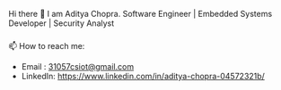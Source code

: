 Hi there 👋 I am Aditya Chopra.
Software Engineer | Embedded Systems Developer | Security Analyst
### 


📫 How to reach me:
- Email : 31057csiot@gmail.com
- LinkedIn: https://www.linkedin.com/in/aditya-chopra-04572321b/
<!--
**Aditya-Chopra30/Aditya-Chopra30** is a ✨ _special_ ✨ repository because its `README.md` (this file) appears on your GitHub profile.

Here are some ideas to get you started:

- 🔭 I’m currently working on ...
- 🌱 I’m currently learning ...
- 👯 I’m looking to collaborate on ...
- 🤔 I’m looking for help with ...
- 💬 Ask me about ...
- 📫 How to reach me: ...
- 😄 Pronouns: ...
- ⚡ Fun fact: ...
-->
